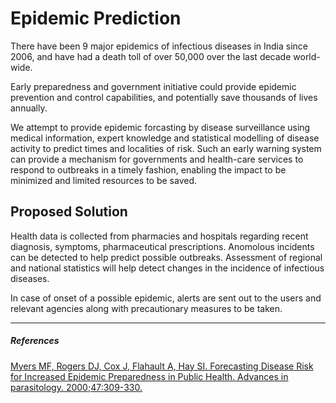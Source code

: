 # Epidemic Prediction

There have been 9 major epidemics of infectious diseases in India since 2006, and have had a death toll of over 50,000 over the last decade world-
wide.

Early preparedness and government initiative could provide epidemic prevention and control capabilities, and potentially save thousands of lives annually.

We attempt to provide epidemic forcasting by disease surveillance using medical information, expert knowledge and statistical modelling of disease activity to predict times and localities of risk. Such an early warning system can provide a mechanism for governments and health-care services to respond to outbreaks in a timely fashion, enabling the impact to be minimized and limited resources to be saved.

## Proposed Solution 

Health data is collected from pharmacies and hospitals regarding recent diagnosis, symptoms, pharmaceutical prescriptions. Anomolous incidents can be detected to help predict possible outbreaks.
Assessment of regional and national statistics will help detect changes in the incidence of infectious diseases.

In case of onset of a possible epidemic, alerts are sent out to the users and relevant agencies along with precautionary measures to be taken.

---

 ##### References
[Myers MF, Rogers DJ, Cox J, Flahault A, Hay SI. Forecasting Disease Risk for Increased Epidemic Preparedness in Public Health. Advances in parasitology. 2000;47:309-330.](https://www.ncbi.nlm.nih.gov/pmc/articles/PMC3196833/)


